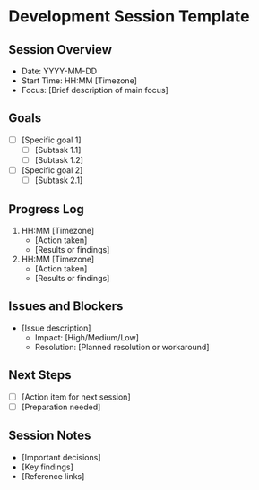 # Development Session Template

## Session Overview
- Date: YYYY-MM-DD
- Start Time: HH:MM [Timezone]
- Focus: [Brief description of main focus]

## Goals
- [ ] [Specific goal 1]
  - [ ] [Subtask 1.1]
  - [ ] [Subtask 1.2]
- [ ] [Specific goal 2]
  - [ ] [Subtask 2.1]

## Progress Log
1. HH:MM [Timezone]
   - [Action taken]
   - [Results or findings]
2. HH:MM [Timezone]
   - [Action taken]
   - [Results or findings]

## Issues and Blockers
- [Issue description]
  - Impact: [High/Medium/Low]
  - Resolution: [Planned resolution or workaround]

## Next Steps
- [ ] [Action item for next session]
- [ ] [Preparation needed]

## Session Notes
- [Important decisions]
- [Key findings]
- [Reference links]
